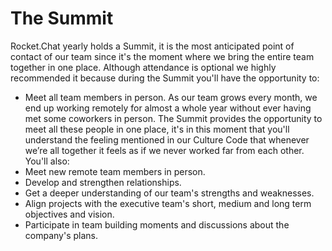 # The Summit

Rocket.Chat yearly holds a Summit, it is the most anticipated point of contact of our team since it's the moment where we bring the entire team together in one place. Although attendance is optional we highly recommended it because during the Summit you'll have the opportunity to:

* Meet all team members in person. As our team grows every month, we end up working remotely for almost a whole year without ever having met some coworkers in person. The Summit provides the opportunity to meet all these people in one place, it's in this moment that you'll understand the feeling mentioned in our Culture Code that whenever we’re all together it feels as if we never worked far from each other.  You'll also:
* Meet new remote team members in person.
* Develop and strengthen relationships.
* Get a deeper understanding of our team's strengths and weaknesses.
* Align projects with the executive team's short, medium and long term objectives and vision.
* Participate in team building moments and discussions about the company's plans.


